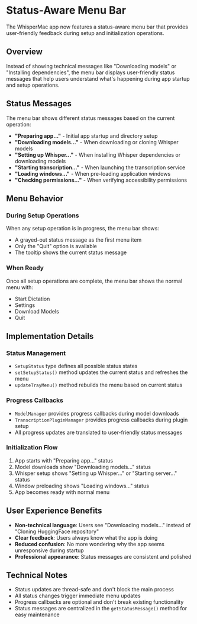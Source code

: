 # Status-Aware Menu Bar

The WhisperMac app now features a status-aware menu bar that provides user-friendly feedback during setup and initialization operations.

## Overview

Instead of showing technical messages like "Downloading models" or "Installing dependencies", the menu bar displays user-friendly status messages that help users understand what's happening during app startup and setup operations.

## Status Messages

The menu bar shows different status messages based on the current operation:

- **"Preparing app..."** - Initial app startup and directory setup
- **"Downloading models..."** - When downloading or cloning Whisper models
- **"Setting up Whisper..."** - When installing Whisper dependencies or downloading models
- **"Starting transcription..."** - When launching the transcription service
- **"Loading windows..."** - When pre-loading application windows
- **"Checking permissions..."** - When verifying accessibility permissions

## Menu Behavior

### During Setup Operations

When any setup operation is in progress, the menu bar shows:

- A grayed-out status message as the first menu item
- Only the "Quit" option is available
- The tooltip shows the current status message

### When Ready

Once all setup operations are complete, the menu bar shows the normal menu with:

- Start Dictation
- Settings
- Download Models
- Quit

## Implementation Details

### Status Management

- `SetupStatus` type defines all possible status states
- `setSetupStatus()` method updates the current status and refreshes the menu
- `updateTrayMenu()` method rebuilds the menu based on current status

### Progress Callbacks

- `ModelManager` provides progress callbacks during model downloads
- `TranscriptionPluginManager` provides progress callbacks during plugin setup
- All progress updates are translated to user-friendly status messages

### Initialization Flow

1. App starts with "Preparing app..." status
2. Model downloads show "Downloading models..." status
3. Whisper setup shows "Setting up Whisper..." or "Starting server..." status
4. Window preloading shows "Loading windows..." status
5. App becomes ready with normal menu

## User Experience Benefits

- **Non-technical language**: Users see "Downloading models..." instead of "Cloning HuggingFace repository"
- **Clear feedback**: Users always know what the app is doing
- **Reduced confusion**: No more wondering why the app seems unresponsive during startup
- **Professional appearance**: Status messages are consistent and polished

## Technical Notes

- Status updates are thread-safe and don't block the main process
- All status changes trigger immediate menu updates
- Progress callbacks are optional and don't break existing functionality
- Status messages are centralized in the `getStatusMessage()` method for easy maintenance
